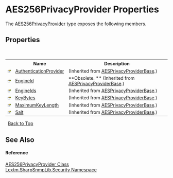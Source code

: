 # AES256PrivacyProvider Properties
 

The <a href="T_Lextm_SharpSnmpLib_Security_AES256PrivacyProvider">AES256PrivacyProvider</a> type exposes the following members.


## Properties
&nbsp;<table><tr><th></th><th>Name</th><th>Description</th></tr><tr><td>![Public property](media/pubproperty.gif "Public property")</td><td><a href="P_Lextm_SharpSnmpLib_Security_AESPrivacyProviderBase_AuthenticationProvider">AuthenticationProvider</a></td><td> (Inherited from <a href="T_Lextm_SharpSnmpLib_Security_AESPrivacyProviderBase">AESPrivacyProviderBase</a>.)</td></tr><tr><td>![Public property](media/pubproperty.gif "Public property")</td><td><a href="P_Lextm_SharpSnmpLib_Security_AESPrivacyProviderBase_EngineId">EngineId</a></td><td> **Obsolete. ** (Inherited from <a href="T_Lextm_SharpSnmpLib_Security_AESPrivacyProviderBase">AESPrivacyProviderBase</a>.)</td></tr><tr><td>![Public property](media/pubproperty.gif "Public property")</td><td><a href="P_Lextm_SharpSnmpLib_Security_AESPrivacyProviderBase_EngineIds">EngineIds</a></td><td> (Inherited from <a href="T_Lextm_SharpSnmpLib_Security_AESPrivacyProviderBase">AESPrivacyProviderBase</a>.)</td></tr><tr><td>![Public property](media/pubproperty.gif "Public property")</td><td><a href="P_Lextm_SharpSnmpLib_Security_AESPrivacyProviderBase_KeyBytes">KeyBytes</a></td><td> (Inherited from <a href="T_Lextm_SharpSnmpLib_Security_AESPrivacyProviderBase">AESPrivacyProviderBase</a>.)</td></tr><tr><td>![Public property](media/pubproperty.gif "Public property")</td><td><a href="P_Lextm_SharpSnmpLib_Security_AESPrivacyProviderBase_MaximumKeyLength">MaximumKeyLength</a></td><td> (Inherited from <a href="T_Lextm_SharpSnmpLib_Security_AESPrivacyProviderBase">AESPrivacyProviderBase</a>.)</td></tr><tr><td>![Public property](media/pubproperty.gif "Public property")</td><td><a href="P_Lextm_SharpSnmpLib_Security_AESPrivacyProviderBase_Salt">Salt</a></td><td> (Inherited from <a href="T_Lextm_SharpSnmpLib_Security_AESPrivacyProviderBase">AESPrivacyProviderBase</a>.)</td></tr></table>&nbsp;
<a href="#aes256privacyprovider-properties">Back to Top</a>

## See Also


#### Reference
<a href="T_Lextm_SharpSnmpLib_Security_AES256PrivacyProvider">AES256PrivacyProvider Class</a><br /><a href="N_Lextm_SharpSnmpLib_Security">Lextm.SharpSnmpLib.Security Namespace</a><br />